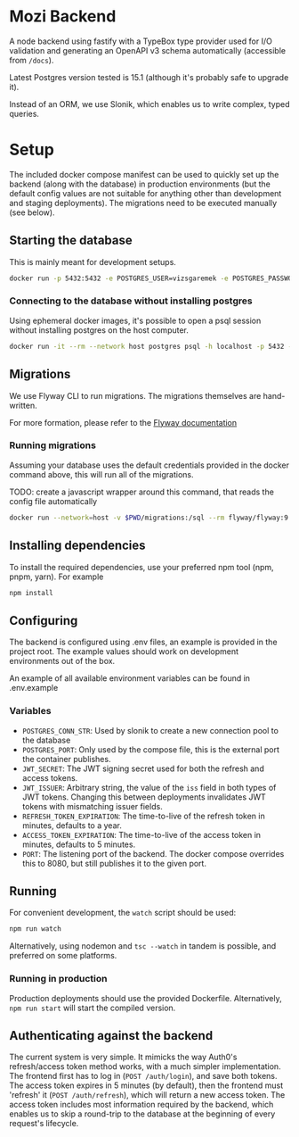 # Mozi Backend

A node backend using fastify with a TypeBox type provider used for I/O validation and generating an OpenAPI v3 schema automatically (accessible from `/docs`).

Latest Postgres version tested is 15.1 (although it's probably safe to upgrade it).

Instead of an ORM, we use Slonik, which enables us to write complex, typed queries.

# Setup

The included docker compose manifest can be used to quickly set up the backend (along with the database) in production environments (but the default config values are not suitable for anything other than development and staging deployments). The migrations need to be executed manually (see below).

## Starting the database

This is mainly meant for development setups.

```bash
docker run -p 5432:5432 -e POSTGRES_USER=vizsgaremek -e POSTGRES_PASSWORD=vizsgaremek -d --name postgres postgres:15.1
```

### Connecting to the database without installing postgres

Using ephemeral docker images, it's possible to open a psql session without installing postgres on the host computer.

``` bash
docker run -it --rm --network host postgres psql -h localhost -p 5432 -U vizsgaremek vizsgaremek
```

## Migrations

We use Flyway CLI to run migrations. The migrations themselves are hand-written.

For more formation, please refer to the [Flyway documentation](https://flywaydb.org/documentation/concepts/migrations)

### Running migrations

Assuming your database uses the default credentials provided in the docker command above, this will run all of the migrations.

TODO: create a javascript wrapper around this command, that reads the config file automatically

```bash
docker run --network=host -v $PWD/migrations:/sql --rm flyway/flyway:9.8.1 -user=vizsgaremek -password=vizsgaremek -url="jdbc:postgresql://localhost:5432/vizsgaremek" -locations=filesystem:/sql migrate
```

## Installing dependencies

To install the required dependencies, use your preferred npm tool (npm, pnpm, yarn). For example

``` bash
npm install
```

## Configuring 

The backend is configured using .env files, an example is provided in the project root. The example values should work on development environments out of the box.

An example of all available environment variables can be found in .env.example

### Variables

- `POSTGRES_CONN_STR`: Used by slonik to create a new connection pool to the database
- `POSTGRES_PORT`: Only used by the compose file, this is the external port the container publishes.
- `JWT_SECRET`: The JWT signing secret used for both the refresh and access tokens.
- `JWT_ISSUER`: Arbitrary string, the value of the `iss` field in both types of JWT tokens. Changing this between deployments invalidates JWT tokens with mismatching issuer fields.
- `REFRESH_TOKEN_EXPIRATION`: The time-to-live of the refresh token in minutes, defaults to a year.
- `ACCESS_TOKEN_EXPIRATION`: The time-to-live of the access token in minutes, defaults to 5 minutes.
- `PORT`: The listening port of the backend. The docker compose overrides this to 8080, but still publishes it to the given port.

## Running

For convenient development, the `watch` script should be used:

```bash
npm run watch 
```

Alternatively, using nodemon and `tsc --watch` in tandem is possible, and preferred on some platforms.

### Running in production

Production deployments should use the provided Dockerfile. Alternatively, `npm run start` will start the compiled version.

## Authenticating against the backend

The current system is very simple. It mimicks the way Auth0's refresh/access token method works, with a much simpler implementation. The frontend first has to log in (`POST /auth/login`), and save both tokens. The access token expires in 5 minutes (by default), then the frontend must 'refresh' it (`POST /auth/refresh`), which will return a new access token. The access token includes most information required by the backend, which enables us to skip a round-trip to the database at the beginning of every request's lifecycle.
